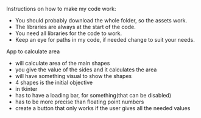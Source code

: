 Instructions on how to make my code work:
- You should probably download the whole folder, so the assets work.
- The libraries are always at the start of the code.
- You need all libraries for the code to work.
- Keep an eye for paths in my code, if needed change to suit your needs.



App to calculate area
- will calculate area of the main shapes
- you give the value of the sides and it calculates the area
- will have something visual to show the shapes
- 4 shapes is the initial objective
- in tkinter
- has to have a loading bar, for something(that can be disabled)
- has to be more precise than floating point numbers
- create a button that only works if the user gives all the needed values
